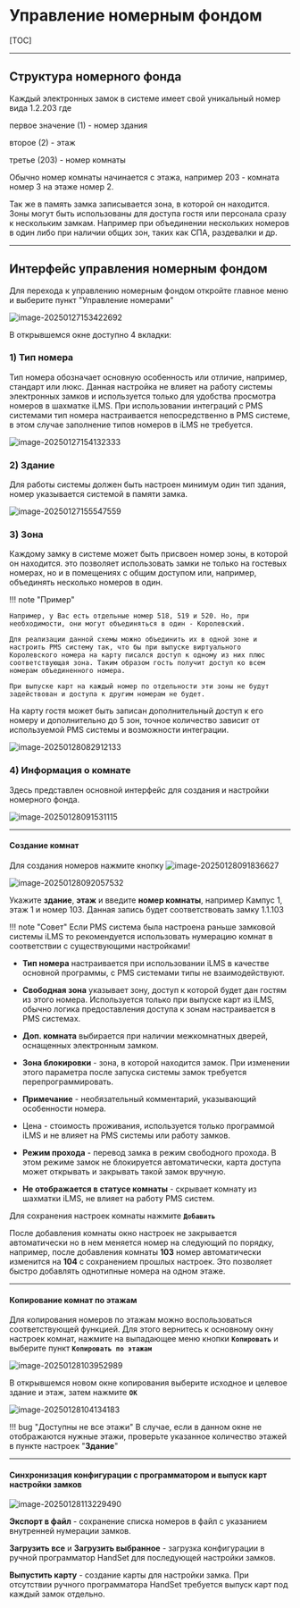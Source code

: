 # Управление номерным фондом

[TOC]

------

## **Структура номерного фонда**

Каждый электронных замок в системе имеет свой уникальный номер вида 1.2.203 где 

первое значение (1) - номер здания

второе (2) - этаж

третье (203) - номер комнаты

Обычно номер комнаты начинается с этажа, например 203 - комната номер 3 на этаже номер 2. 

Так же в память замка записывается зона, в которой он находится. Зоны могут быть использованы для доступа гостя или персонала сразу к нескольким замкам. Например при объединении нескольких номеров в один либо при наличии общих зон, таких как СПА, раздевалки и др.



------

## **Интерфейс управления номерным фондом**

Для перехода к управлению номерным фондом откройте главное меню и выберите пункт "Управление номерами"

![image-20250127153422692](assets/image-20250127153422692.png)

В открывшемся окне доступно 4 вкладки:

### 1) Тип номера

Тип номера обозначает основную особенность или отличие, например, стандарт или люкс.
Данная настройка не влияет на работу системы электронных замков и используется только для удобства просмотра номеров в шахматке iLMS.
При использовании интеграций с PMS системами тип номера настраивается непосредственно в PMS системе, в этом случае заполнение типов номеров в iLMS не требуется.

   ![image-20250127154132333](assets/image-20250127154132333.png)

### 2) Здание

Для работы системы должен быть настроен минимум один тип здания, номер указывается системой в памяти замка. 

![image-20250127155547559](assets/image-20250127155547559.png)



### 3) Зона

Каждому замку в системе может быть присвоен номер зоны, в которой он находится. это позволяет использовать замки не только на гостевых номерах, но и в помещениях с общим доступом или, например, объединять несколько номеров в один.

!!! note "Пример"

	Например, у Вас есть отдельные номер 518, 519 и 520. Но, при необходимости, они могут объединяться в один - Королевский.
	
	Для реализации данной схемы можно объединить их в одной зоне и настроить PMS систему так, что бы при выпуске виртуального Королевского номера на карту писался доступ к одному из них плюс соответствующая зона. Таким образом гость получит доступ ко всем номерам объединенного номера.
	
	При выпуске карт на каждый номер по отдельности эти зоны не будут задействован и доступа к другим номерам не будет.

На карту гостя может быть записан дополнительный доступ к его номеру и дополнительно до 5 зон, точное количество зависит от используемой PMS системы и возможности интеграции.

![image-20250128082912133](assets/image-20250128082912133.png)

### 4) Информация о комнате

Здесь представлен основной интерфейс для создания и настройки номерного фонда.

![image-20250128091531115](assets/image-20250128091531115.png)

------

#### Создание комнат

Для создания номеров нажмите кнопку ![image-20250128091836627](assets/image-20250128091836627.png)

![image-20250128092057532](assets/image-20250128092057532.png)


Укажите **здание**, **этаж** и введите **номер комнаты**, например Кампус 1, этаж 1 и номер 103. Данная запись будет соответствовать замку 1.1.103

!!! note "Совет"
	Если PMS система была настроена раньше замковой системы iLMS то рекомендуется использовать нумерацию комнат в соответствии с существующими настройками!

- **Тип номера** настраивается при использовании iLMS в качестве основной программы, с PMS системами типы не взаимодействуют.

- **Свободная зона** указывает зону, доступ к которой будет дан гостям из этого номера. Используется только при выпуске карт из iLMS, обычно логика предоставления доступа к зонам настраивается в PMS системах.

- **Доп. комната** выбирается при наличии межкомнатных дверей, оснащенных электронным замком. 
- **Зона блокировки** - зона, в которой находится замок. При изменении этого параметра после запуска системы замок требуется перепрограммировать.

- **Примечание** - необязательный комментарий, указывающий особенности номера.

- Цена - стоимость проживания, используется только программой iLMS и не влияет на PMS системы или работу замков.

- **Режим прохода** - перевод замка в режим свободного прохода. В этом режиме замок не блокируется автоматически, карта доступа может открывать и закрывать такой замок вручную.

- **Не отображается в статусе комнаты** - скрывает комнату из шахматки iLMS, не влияет на работу PMS систем.



Для сохранения настроек комнаты нажмите **`Добавить`**

После добавления комнаты окно настроек не закрывается автоматически но в нем меняется номер на следующий по порядку, например, после добавления комнаты **103** номер автоматически изменится на **104** с сохранением прошлых настроек. Это позволяет быстро добавлять однотипные номера на одном этаже.

------

#### Копирование комнат по этажам

Для копирования номеров по этажам можно воспользоваться соответствующей функцией. Для этого вернитесь к основному окну настроек комнат, нажмите на выпадающее меню кнопки **`Копировать`** и выберите пункт **`Копировать по этажам`**

![image-20250128103952989](assets/image-20250128103952989.png)

В открывшемся новом окне копирования выберите исходное и целевое здание и этаж, затем нажмите **`OK`**

![image-20250128104134183](assets/image-20250128104134183.png)

!!! bug "Доступны не все этажи"
	В случае, если в данном окне не отображаются нужные этажи, проверьте указанное количество этажей в пункте настроек "**Здание**"

------

#### Синхронизация конфигурации с программатором и выпуск карт настройки замков



![image-20250128113229490](assets/image-20250128113229490.png)

**Экспорт в файл** - сохранение списка номеров в файл с указанием внутренней нумерации замков.

**Загрузить все** и **Загрузить выбранное** - загрузка конфигурации в ручной программатор HandSet для последующей настройки замков.

**Выпустить карту** - создание карты для настройки замка. При отсутствии ручного программатора HandSet требуется выпуск карт под каждый замок отдельно.
